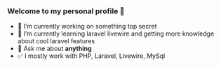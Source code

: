### Welcome to my personal profile 👋

- 🔭 I’m currently working on something top secret
- 🌱 I’m currently learning laravel livewire and getting more knowledge about cool laravel features
- 💬 Ask me about **anything**
- ✅ I mostly work with PHP, Laravel, Livewire, MySql
